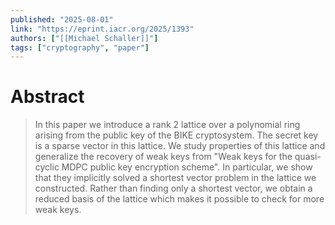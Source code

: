 ```yaml
---
published: "2025-08-01"
link: "https://eprint.iacr.org/2025/1393"
authors: ["[[Michael Schaller]]"]
tags: ["cryptography", "paper"]
---
```


# Abstract

> In this paper we introduce a rank $2$ lattice over a polynomial ring arising from the public key of the BIKE cryptosystem.
> The secret key is a sparse vector in this lattice.
> We study properties of this lattice and generalize the recovery of weak keys from "Weak keys for the quasi-cyclic MDPC public key encryption scheme".
> In particular, we show that they implicitly solved a shortest vector problem in the lattice we constructed.
> Rather than finding only a shortest vector, we obtain a reduced basis of the lattice which makes it possible to check for more weak keys.